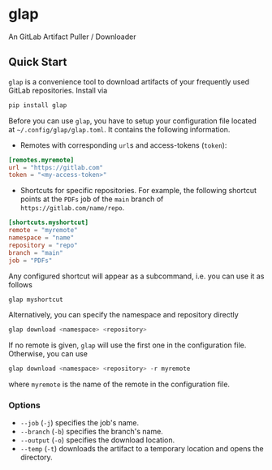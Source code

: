 # glap

An GitLab Artifact Puller / Downloader

## Quick Start

`glap` is a convenience tool to download artifacts of your frequently used GitLab repositories. Install via

```bash
pip install glap
```

Before you can use `glap`, you have to setup your configuration file located at `~/.config/glap/glap.toml`. It contains the following information.

* Remotes with corresponding `url`s and access-tokens (`token`):

```toml
[remotes.myremote]
url = "https://gitlab.com"
token = "<my-access-token>"
```

* Shortcuts for specific repositories. For example, the following shortcut points at the `PDFs` job of the `main` branch of `https://gitlab.com/name/repo`.

```toml
[shortcuts.myshortcut]
remote = "myremote"
namespace = "name"
repository = "repo"
branch = "main"
job = "PDFs"
```

Any configured shortcut will appear as a subcommand, i.e. you can use it as follows

```bash
glap myshortcut
```

Alternatively, you can specify the namespace and repository directly

```bash
glap download <namespace> <repository>
```

If no remote is given, `glap` will use the first one in the configuration file. Otherwise, you can use

```bash
glap download <namespace> <repository> -r myremote
```

where `myremote` is the name of the remote in the configuration file.

### Options

* `--job` (`-j`) specifies the job's name.
* `--branch` (`-b`) specifies the branch's name.
* `--output` (`-o`) specifies the download location.
* `--temp` (`-t`) downloads the artifact to a temporary location and opens the directory.
  